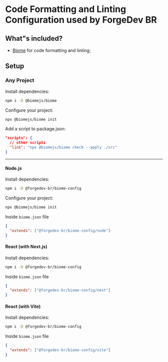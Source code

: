 # Code Formatting and Linting Configuration used by ForgeDev BR

## What"s included?

- [Biome](https://biomejs.dev/) for code formatting and linting;

## Setup

### Any Project

Install dependencies:
```bash
npm i -D @biomejs/biome
```

Configure your project:
```bash
npx @biomejs/biome init
```

Add a script to package.json:
```json
"scripts": {
  // other scripts
  "link": "npx @biomejs/biome check --apply ./src"
}
```

---

#### Node.js

Install dependencies:
```bash
npm i -D @forgedev-br/biome-config
```

Configure your project:
```bash
npx @biomejs/biome init
```

Inside `biome.json` file
```json
{
  "extends": ["@forgedev-br/biome-config/node"]
}
```

#### React (with Next.js)

Install dependencies:
```bash
npm i -D @forgedev-br/biome-config
```

Inside `biome.json` file
```json
{
  "extends": ["@forgedev-br/biome-config/next"]
}
```

#### React (with Vite)

Install dependencies:
```bash
npm i -D @forgedev-br/biome-config
```

Inside `biome.json` file
```json
{
  "extends": ["@forgedev-br/biome-config/vite"]
}
```
